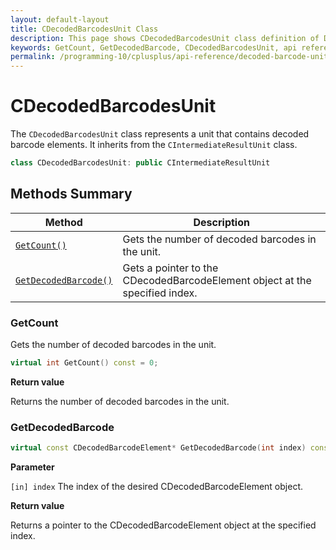 ```yaml
---
layout: default-layout
title: CDecodedBarcodesUnit Class
description: This page shows CDecodedBarcodesUnit class definition of Dynamsoft Barcode Reader SDK C++ Edition.
keywords: GetCount, GetDecodedBarcode, CDecodedBarcodesUnit, api reference
permalink: /programming-10/cplusplus/api-reference/decoded-barcode-unit.html
---
```

# CDecodedBarcodesUnit

The `CDecodedBarcodesUnit` class represents a unit that contains decoded barcode elements. It inherits from the `CIntermediateResultUnit` class.

```cpp
class CDecodedBarcodesUnit: public CIntermediateResultUnit
```

## Methods Summary

| Method                            | Description |
|-----------------------------------|-------------|
| [`GetCount()`](#getcount)           | Gets the number of decoded barcodes in the unit.|
| [`GetDecodedBarcode()`](#getdecodedbarcode)           | Gets a pointer to the CDecodedBarcodeElement object at the specified index.|



### GetCount

Gets the number of decoded barcodes in the unit.

```cpp
virtual int GetCount() const = 0;
```

**Return value**

Returns the number of decoded barcodes in the unit.

### GetDecodedBarcode


```cpp
virtual const CDecodedBarcodeElement* GetDecodedBarcode(int index) const = 0;
```

**Parameter**

`[in] index` The index of the desired CDecodedBarcodeElement object.

**Return value**

Returns a pointer to the CDecodedBarcodeElement object at the specified index.
